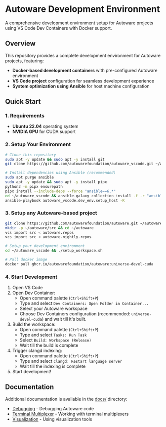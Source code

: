 # Autoware Development Environment

A comprehensive development environment setup for Autoware projects using VS Code Dev Containers with Docker support.

## Overview

This repository provides a complete development environment for Autoware projects, featuring:

- **Docker-based development containers** with pre-configured Autoware environment
- **VS Code project** configuration for seamless development experience
- **System optimization using Ansible** for host machine configuration

## Quick Start

### 1. Requirements

- **Ubuntu 22.04** operating system
- **NVIDIA GPU** for CUDA support

### 2. Setup Your Environment

```bash
# Clone this repository
sudo apt -y update && sudo apt -y install git
git clone https://github.com/autowarefoundation/autoware_vscode.git ~/autoware_vscode

# Install dependencies using Ansible (recommended)
sudo apt purge ansible
sudo apt -y update && sudo apt -y install pipx
python3 -m pipx ensurepath
pipx install --include-deps --force "ansible==6.*"
cd ~/autoware_vscode && ansible-galaxy collection install -f -r "ansible-galaxy-requirements.yaml"
ansible-playbook autoware_vscode.dev_env.setup_host -K
```

### 3. Setup any Autoware-based project

```bash
git clone https://github.com/autowarefoundation/autoware.git ~/autoware
mkdir -p ~/autoware/src && cd ~/autoware
vcs import src < autoware.repos
vcs import src < autoware-nightly.repos

# Setup your development environment
cd ~/autoware_vscode && ./setup_workspace.sh

# Pull docker image
docker pull ghcr.io/autowarefoundation/autoware:universe-devel-cuda
```

### 4. Start Development

1. Open VS Code
2. Open Dev Container:
   - Open command palette (`Ctrl+Shift+P`)
   - Type and select `Dev Containers: Open Folder in Container...`
   - Select your Autoware workspace
   - Choose Dev Containers configuration (recommended: `universe-devel-cuda`) and wait till it's built.
3. Build the workspace:
   - Open command palette (`Ctrl+Shift+P`)
   - Type and select `Tasks: Run Task`
   - Select `Build: Workspace (Release)`
   - Wait till the build is complete
4. Trigger clangd indexing:
   - Open command palette (`Ctrl+Shift+P`)
   - Type and select `clangd: Restart language server`
   - Wait till the indexing is complete
5. Start development!

## Documentation

Additional documentation is available in the [docs/](docs/) directory:

- [Debugging](docs/debugging.md) - Debugging Autoware code
- [Terminal Multiplexer](docs/terminal-multiplexer.md) - Working with terminal multiplexers
- [Visualization](docs/visualization.md) - Using visualization tools
